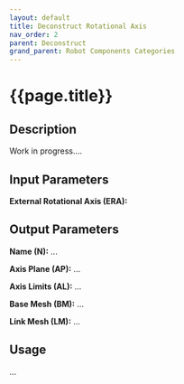 ```yaml
---
layout: default
title: Deconstruct Rotational Axis
nav_order: 2
parent: Deconstruct
grand_parent: Robot Components Categories
---
```


# **{{page.title}}**

## **Description**

Work in progress....

## **Input Parameters**

**External Rotational Axis (ERA):**

## **Output Parameters**

**Name (N):** ...

**Axis Plane (AP):** ...

**Axis Limits (AL):** ...

**Base Mesh (BM):** ...

**Link Mesh (LM):** ...

## **Usage**

...
